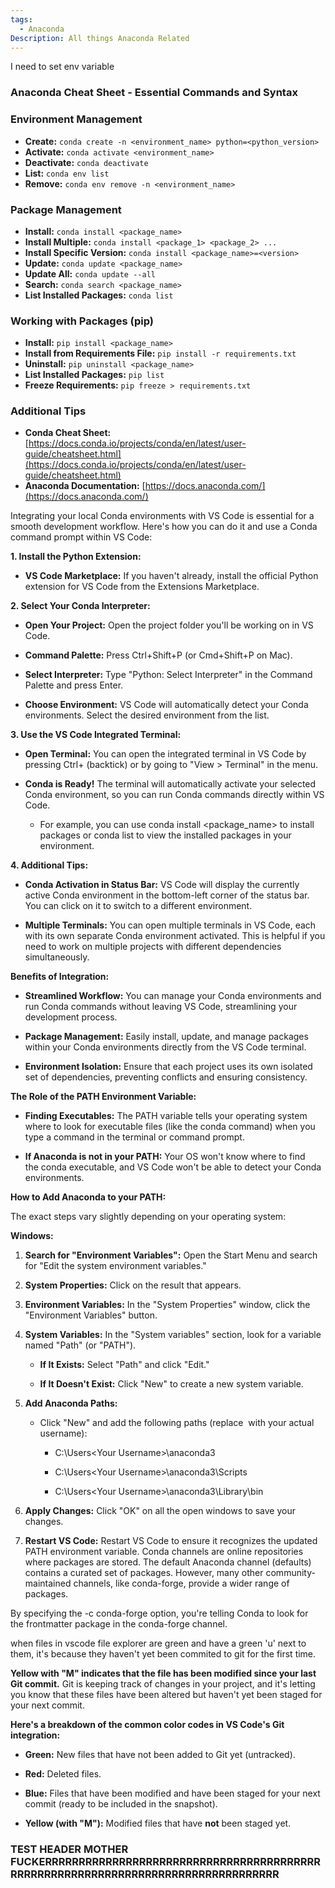 ```yaml
---
tags:
  - Anaconda
Description: All things Anaconda Related
---
```



I need to set env variable
### Anaconda Cheat Sheet - Essential Commands and Syntax

### Environment Management

- **Create:** `conda create -n <environment_name> python=<python_version>` 
- **Activate:** `conda activate <environment_name>`
- **Deactivate:** `conda deactivate`
- **List:** `conda env list`
- **Remove:**  `conda env remove -n <environment_name>`

### Package Management

- **Install:** `conda install <package_name>`
- **Install Multiple:** `conda install <package_1> <package_2> ...`
- **Install Specific Version:** `conda install <package_name>=<version>`
- **Update:** `conda update <package_name>`
- **Update All:** `conda update --all`
- **Search:**  `conda search <package_name>`
- **List Installed Packages:** `conda list`

### Working with Packages (pip)

- **Install:** `pip install <package_name>` 
- **Install from Requirements File:** `pip install -r requirements.txt`
- **Uninstall:** `pip uninstall <package_name>`
- **List Installed Packages:** `pip list`
- **Freeze Requirements:**  `pip freeze > requirements.txt`

### Additional Tips

- **Conda Cheat Sheet:** [https://docs.conda.io/projects/conda/en/latest/user-guide/cheatsheet.html](https://docs.conda.io/projects/conda/en/latest/user-guide/cheatsheet.html)
- **Anaconda Documentation:** [https://docs.anaconda.com/](https://docs.anaconda.com/)


Integrating your local Conda environments with VS Code is essential for a smooth development workflow. Here's how you can do it and use a Conda command prompt within VS Code:

**1. Install the Python Extension:**

- **VS Code Marketplace:** If you haven't already, install the official Python extension for VS Code from the Extensions Marketplace.
    

**2. Select Your Conda Interpreter:**

- **Open Your Project:** Open the project folder you'll be working on in VS Code.
    
- **Command Palette:** Press Ctrl+Shift+P (or Cmd+Shift+P on Mac).
    
- **Select Interpreter:** Type "Python: Select Interpreter" in the Command Palette and press Enter.
    
- **Choose Environment:** VS Code will automatically detect your Conda environments. Select the desired environment from the list.
    

**3. Use the VS Code Integrated Terminal:**

- **Open Terminal:** You can open the integrated terminal in VS Code by pressing Ctrl+ (backtick) or by going to "View > Terminal" in the menu.
    
- **Conda is Ready!** The terminal will automatically activate your selected Conda environment, so you can run Conda commands directly within VS Code.
    
    - For example, you can use conda install <package_name> to install packages or conda list to view the installed packages in your environment.
        

**4. Additional Tips:**

- **Conda Activation in Status Bar:** VS Code will display the currently active Conda environment in the bottom-left corner of the status bar. You can click on it to switch to a different environment.
    
- **Multiple Terminals:** You can open multiple terminals in VS Code, each with its own separate Conda environment activated. This is helpful if you need to work on multiple projects with different dependencies simultaneously.
    

**Benefits of Integration:**

- **Streamlined Workflow:** You can manage your Conda environments and run Conda commands without leaving VS Code, streamlining your development process.
    
- **Package Management:** Easily install, update, and manage packages within your Conda environments directly from the VS Code terminal.
    
- **Environment Isolation:** Ensure that each project uses its own isolated set of dependencies, preventing conflicts and ensuring consistency.

**The Role of the PATH Environment Variable:**

- **Finding Executables:** The PATH variable tells your operating system where to look for executable files (like the conda command) when you type a command in the terminal or command prompt.
    
- **If Anaconda is not in your PATH:** Your OS won't know where to find the conda executable, and VS Code won't be able to detect your Conda environments.
    

**How to Add Anaconda to your PATH:**

The exact steps vary slightly depending on your operating system:

**Windows:**

1. **Search for "Environment Variables":** Open the Start Menu and search for "Edit the system environment variables."
    
2. **System Properties:** Click on the result that appears.
    
3. **Environment Variables:** In the "System Properties" window, click the "Environment Variables" button.
    
4. **System Variables:** In the "System variables" section, look for a variable named "Path" (or "PATH").
    
    - **If It Exists:** Select "Path" and click "Edit."
        
    - **If It Doesn't Exist:** Click "New" to create a new system variable.
        
5. **Add Anaconda Paths:**
    
    - Click "New" and add the following paths (replace <Your Username> with your actual username):
        
        - C:\Users\<Your Username>\anaconda3
            
        - C:\Users\<Your Username>\anaconda3\Scripts
            
        - C:\Users\<Your Username>\anaconda3\Library\bin
            
6. **Apply Changes:** Click "OK" on all the open windows to save your changes.
    
7. **Restart VS Code:** Restart VS Code to ensure it recognizes the updated PATH environment variable.
Conda channels are online repositories where packages are stored. The default Anaconda channel (defaults) contains a curated set of packages. However, many other community-maintained channels, like conda-forge, provide a wider range of packages.

By specifying the -c conda-forge option, you're telling Conda to look for the frontmatter package in the conda-forge channel.


when files in vscode file explorer are green and have a green 'u' next to them, it's because they haven't yet been commited to git for the first time.


**Yellow with "M" indicates that the file has been modified since your last Git commit.** Git is keeping track of changes in your project, and it's letting you know that these files have been altered but haven't yet been staged for your next commit.

**Here's a breakdown of the common color codes in VS Code's Git integration:**

- **Green:** New files that have not been added to Git yet (untracked).
    
- **Red:** Deleted files.
    
- **Blue:** Files that have been modified and have been staged for your next commit (ready to be included in the snapshot).
    
- **Yellow (with "M"):** Modified files that have **not** been staged yet.

### TEST HEADER MOTHER FUCKERRRRRRRRRRRRRRRRRRRRRRRRRRRRRRRRRRRRRRRRRRRRRRRRRRRRRRRRRRRRRRRRRRRRRRRRRRRRRRRRR